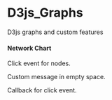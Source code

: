 # D3js_Graphs

D3js graphs and custom features




#### Network Chart ####

Click event for nodes.

Custom message in empty space.

Callback for click event.
